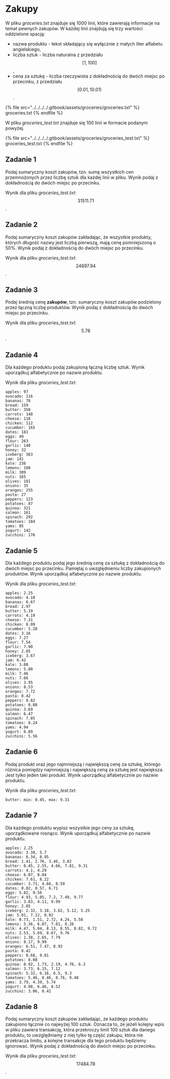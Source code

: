 # Zakupy

W pliku *groceries.txt* znajduje się 1000 linii, które zawierają informacje na temat pewnych zakupów. W każdej linii znajdują się trzy wartości oddzielone spacją:

- nazwa produktu - tekst składający się wyłącznie z małych liter alfabetu angielskiego,
- liczba sztuk - liczba naturalna z przedziału $$[1, 100]$$,
- cena za sztukę - liczba rzeczywista z dokładnością do dwóch miejsc po przecinku, z przedziału $$[0.01, 10.01)$$.

{% file src="../../../../.gitbook/assets/groceries/groceries.txt" %}
groceries.txt
{% endfile %}

W pliku *groceries_test.txt* znajduje się 100 linii w formacie podanym powyżej.

{% file src="../../../../.gitbook/assets/groceries/groceries_test.txt" %}
groceries_test.txt
{% endfile %}

## Zadanie 1

Podaj sumaryczny koszt zakupów, tzn. sumę wszystkich cen przemnożonych przez liczbę sztuk dla każdej linii w pliku. Wynik podaj z dokładnością do dwóch miejsc po przecinku.

Wynik dla pliku *groceries_test.txt*: $$31511.71$$.

## Zadanie 2

Podaj sumaryczny koszt zakupów zakładając, że wszystkie produkty, których długość nazwy jest liczbą pierwszą, mają cenę pomniejszoną o 50%. Wynik podaj z dokładnością do dwóch miejsc po przecinku.

Wynik dla pliku *groceries_test.txt*: $$24897.94$$.

## Zadanie 3

Podaj średnią cenę **zakupów**, tzn. sumaryczny koszt zakupów podzielony przez łączną liczbę produktów. Wynik podaj z dokładnością do dwóch miejsc po przecinku.

Wynik dla pliku *groceries_test.txt*: $$5.78$$.

## Zadanie 4

Dla każdego produktu podaj zakupioną łączną liczbę sztuk. Wynik uporządkuj alfabetycznie po nazwie produktu.

Wynik dla pliku *groceries_test.txt*:

```
apples: 97
avocado: 116
bananas: 78
bread: 159
butter: 350
carrots: 148
cheese: 118
chicken: 112
cucumber: 165
dates: 181
eggs: 49
flour: 263
garlic: 140
honey: 32
iceberg: 363
jam: 141
kale: 236
lemons: 160
milk: 309
nuts: 165
olives: 181
onions: 35
oranges: 255
pasta: 27
peppers: 123
potatoes: 87
quinoa: 321
salmon: 161
spinach: 292
tomatoes: 184
yams: 85
yogurt: 142
zucchini: 176
```

## Zadanie 5

Dla każdego produktu podaj jego średnią cenę za sztukę z dokładnością do dwóch miejsc po przecinku. Pamiętaj o uwzględnieniu liczby zakupionych produktów. Wynik uporządkuj alfabetycznie po nazwie produktu.

Wynik dla pliku *groceries_test.txt*:

```
apples: 2.25
avocado: 4.18
bananas: 6.67
bread: 2.97
butter: 5.19
carrots: 4.19
cheese: 7.31
chicken: 8.09
cucumber: 5.28
dates: 3.16
eggs: 7.27
flour: 7.54
garlic: 7.90
honey: 2.85
iceberg: 3.67
jam: 6.42
kale: 3.08
lemons: 5.80
milk: 7.46
nuts: 7.66
olives: 3.95
onions: 8.53
oranges: 7.72
pasta: 8.42
peppers: 8.82
potatoes: 8.08
quinoa: 3.69
salmon: 6.47
spinach: 7.05
tomatoes: 8.24
yams: 4.94
yogurt: 6.89
zucchini: 5.56
```

## Zadanie 6

Podaj produkt oraz jego najmniejszą i największą cenę za sztukę, którego różnica pomiędzy najmniejszą i największą ceną za sztukę jest największa. Jest tylko jeden taki produkt. Wynik uporządkuj alfabetycznie po nazwie produktu.

Wynik dla pliku *groceries_test.txt*:

```
butter: min: 0.45, max: 9.31
```

## Zadanie 7

Dla każdego produktu wypisz wszystkie jego ceny za sztukę, uporządkowane rosnąco. Wynik uporządkuj alfabetycznie po nazwie produktu.

```
apples: 2.25
avocado: 3.38, 5.7
bananas: 6.34, 8.95
bread: 1.41, 2.76, 3.46, 3.82
butter: 0.45, 2.55, 4.66, 7.81, 9.31
carrots: 4.1, 4.29
cheese: 6.07, 8.04
chicken: 7.61, 8.22
cucumber: 3.71, 4.66, 8.59
dates: 0.02, 0.57, 6.71
eggs: 5.82, 9.56
flour: 4.93, 5.05, 7.2, 7.49, 9.77
garlic: 3.83, 4.11, 9.99
honey: 2.85
iceberg: 2.32, 3.18, 3.62, 5.12, 5.25
jam: 5.01, 7.12, 8.02
kale: 0.73, 1.51, 2.72, 4.24, 5.58
lemons: 5.36, 6.07, 7.81, 8.26
milk: 4.47, 5.04, 8.13, 8.55, 8.82, 9.72
nuts: 2.53, 5.69, 8.67, 9.76
olives: 1.38, 2.65, 7.79
onions: 8.17, 9.99
oranges: 6.51, 7.47, 8.93
pasta: 8.42
peppers: 8.68, 9.01
potatoes: 8.08
quinoa: 0.92, 1.73, 2.19, 4.76, 6.3
salmon: 3.73, 6.15, 7.12
spinach: 5.32, 6.16, 6.5, 9.3
tomatoes: 5.46, 8.46, 8.76, 9.48
yams: 3.79, 4.39, 5.74
yogurt: 4.98, 6.46, 8.52
zucchini: 3.06, 8.42
```

## Zadanie 8

Podaj sumaryczny koszt zakupów zakładając, że każdego produktu zakupiono łącznie co najwyżej 100 sztuk. Oznacza to, że jeżeli kolejny wpis w pliku zawiera transakcję, która przekroczy limit 100 sztuk dla danego produktu, to uwzględniamy z niej tylko tę część zakupu, która nie przekracza limitu, a kolejne transakcje dla tego produktu będziemy ignorować. Wynik podaj z dokładnością do dwóch miejsc po przecinku.

Wynik dla pliku *groceries_test.txt*: $$17484.78$$.

